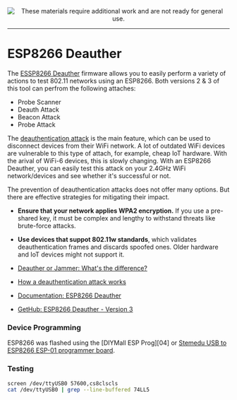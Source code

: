 
<!--
Maintainer:   jeffskinnerbox@yahoo.com / www.jeffskinnerbox.me
Version:      0.0.1
-->


<div align="center">
<img src="http://www.foxbyrd.com/wp-content/uploads/2018/02/file-4.jpg" title="These materials require additional work and are not ready for general use." align="center">
</div>


-----


# ESP8266 Deauther
The [ESSP8266 Deauther][01] firmware allows you to easily perform a variety of actions
to test 802.11 networks using an ESP8266.
Both versions 2 & 3 of this tool can perfrom the following attaches:

* Probe Scanner
* Deauth Attack
* Beacon Attack
* Probe Attack

The [deauthentication attack][02] is the main feature,
which can be used to disconnect devices from their WiFi network.
A lot of outdated WiFi devices are vulnerable to this type of attach,
for example, cheap IoT hardware.
With the arival of WiFi-6 devices, this is slowly changing.
With an ESP8266 Deauther, you can easily test this attack on your 2.4GHz WiFi network/devices
and see whether it's successful or not.

The prevention of deauthentication attacks does not offer many options.
But there are effective strategies for mitigating their impact.

* **Ensure that your network applies WPA2 encryption.**
If you use a pre-shared key, it must be complex
and lengthy to withstand threats like brute-force attacks.
* **Use devices that suppot 802.11w standards**,
which validates deauthentication frames and discards spoofed ones.
Older hardware and IoT devices might not support it.

* [Deauther or Jammer: What's the difference?](https://www.youtube.com/watch?v=gOyfD44A7rE)
* [How a deauthentication attack works][02]
* [Documentation: ESP8266 Deauther](http://deauther.com/docs/version3#esp8266-deauther-v3)
* [GetHub: ESP8266 Deauther - Version 3](https://github.com/SpacehuhnTech/esp8266_deauther/tree/v3)

### Device Programming
ESP8266 was flashed using the [DIYMall ESP Prog][04] or
[Stemedu USB to ESP8266 ESP-01 programmer board][05].

### Testing
```bash
screen /dev/ttyUSB0 57600,cs8clscls
cat /dev/ttyUSB0 | grep --line-buffered 74LL5
```



[01]:http://deauther.com/
[02]:https://atlasvpn.com/blog/what-is-a-deauthentication-attack
[03]:
[04]:http://www.diymalls.com/USB-to-ESP8266-Wifi-Programmer-Adapter-CH340C
[05]:https://www.amazon.com/gp/product/B08QMMGZLB


